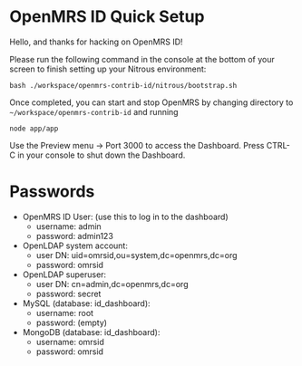 OpenMRS ID Quick Setup
======================

Hello, and thanks for hacking on OpenMRS ID!

Please run the following command in the console at the bottom of your screen
to finish setting up your Nitrous environment:

    bash ./workspace/openmrs-contrib-id/nitrous/bootstrap.sh
    
Once completed, you can start and stop OpenMRS by changing directory to
`~/workspace/openmrs-contrib-id` and running

    node app/app
    
Use the Preview menu -> Port 3000 to access the Dashboard. Press CTRL-C in your
console to shut down the Dashboard.


Passwords
=========

- OpenMRS ID User: (use this to log in to the dashboard)
  - username: admin
  - password: admin123
- OpenLDAP system account:
  - user DN: uid=omrsid,ou=system,dc=openmrs,dc=org
  - password: omrsid
- OpenLDAP superuser:
  - user DN: cn=admin,dc=openmrs,dc=org
  - password: secret
- MySQL (database: id_dashboard):
  - username: root
  - password: (empty)
- MongoDB (database: id_dashboard):
  - username: omrsid
  - password: omrsid